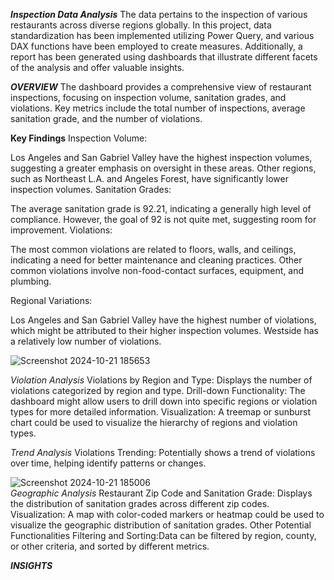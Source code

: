 ***Inspection Data Analysis***
The data pertains to the inspection of various restaurants across diverse regions globally. In this project, data standardization has been implemented utilizing Power Query, and various DAX functions have been employed to create measures. Additionally, a report has been generated using dashboards that illustrate different facets of the analysis and offer valuable insights.

***OVERVIEW***
The dashboard provides a comprehensive view of restaurant inspections, focusing on inspection volume, sanitation grades, and violations. Key metrics include the total number of inspections, average sanitation grade, and the number of violations.

**Key Findings**
Inspection Volume:

Los Angeles and San Gabriel Valley have the highest inspection volumes, suggesting a greater emphasis on oversight in these areas.
Other regions, such as Northeast L.A. and Angeles Forest, have significantly lower inspection volumes.
Sanitation Grades:

The average sanitation grade is 92.21, indicating a generally high level of compliance.
However, the goal of 92 is not quite met, suggesting room for improvement.
Violations:

The most common violations are related to floors, walls, and ceilings, indicating a need for better maintenance and cleaning practices.
Other common violations involve non-food-contact surfaces, equipment, and plumbing.


Regional Variations:

Los Angeles and San Gabriel Valley have the highest number of violations, which might be attributed to their higher inspection volumes.
Westside has a relatively low number of violations.




  
![Screenshot 2024-10-21 185653](https://github.com/user-attachments/assets/c6d30f75-a1c4-4a94-a329-08dadf87561d)


*Violation Analysis*
Violations by Region and Type: Displays the number of violations categorized by region and type.
Drill-down Functionality: The dashboard might allow users to drill down into specific regions or violation types for more detailed information.
Visualization: A treemap or sunburst chart could be used to visualize the hierarchy of regions and violation types.

*Trend Analysis*
Violations Trending: Potentially shows a trend of violations over time, helping identify patterns or changes.




![Screenshot 2024-10-21 185006](https://github.com/user-attachments/assets/ccadeff4-4fae-4a77-a337-2fe19ecea8be)  
*Geographic Analysis*
Restaurant Zip Code and Sanitation Grade: Displays the distribution of sanitation grades across different zip codes.
Visualization: A map with color-coded markers or heatmap could be used to visualize the geographic distribution of sanitation grades.
Other Potential Functionalities
Filtering and Sorting:Data can be filtered by region, county, or other criteria, and sorted by different metrics.


***INSIGHTS***






